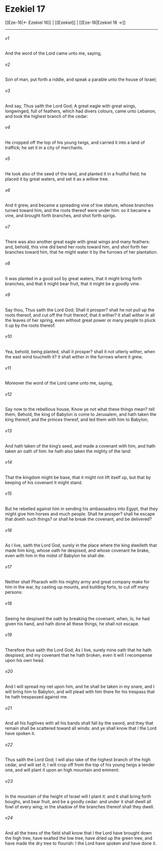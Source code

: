 # Ezekiel 17

[[Eze-16|← Ezekiel 16]] | [[Ezekiel]] | [[Eze-18|Ezekiel 18 →]]
***

###### v1
And the word of the Lord came unto me, saying,
###### v2
Son of man, put forth a riddle, and speak a parable unto the house of Israel;
###### v3
And say, Thus saith the Lord God; A great eagle with great wings, longwinged, full of feathers, which had divers colours, came unto Lebanon, and took the highest branch of the cedar:
###### v4
He cropped off the top of his young twigs, and carried it into a land of traffick; he set it in a city of merchants.
###### v5
He took also of the seed of the land, and planted it in a fruitful field; he placed it by great waters, and set it as a willow tree.
###### v6
And it grew, and became a spreading vine of low stature, whose branches turned toward him, and the roots thereof were under him: so it became a vine, and brought forth branches, and shot forth sprigs.
###### v7
There was also another great eagle with great wings and many feathers: and, behold, this vine did bend her roots toward him, and shot forth her branches toward him, that he might water it by the furrows of her plantation.
###### v8
It was planted in a good soil by great waters, that it might bring forth branches, and that it might bear fruit, that it might be a goodly vine.
###### v9
Say thou, Thus saith the Lord God; Shall it prosper? shall he not pull up the roots thereof, and cut off the fruit thereof, that it wither? it shall wither in all the leaves of her spring, even without great power or many people to pluck it up by the roots thereof.
###### v10
Yea, behold, being planted, shall it prosper? shall it not utterly wither, when the east wind toucheth it? it shall wither in the furrows where it grew.
###### v11
Moreover the word of the Lord came unto me, saying,
###### v12
Say now to the rebellious house, Know ye not what these things mean? tell them, Behold, the king of Babylon is come to Jerusalem, and hath taken the king thereof, and the princes thereof, and led them with him to Babylon;
###### v13
And hath taken of the king’s seed, and made a covenant with him, and hath taken an oath of him: he hath also taken the mighty of the land:
###### v14
That the kingdom might be base, that it might not lift itself up, but that by keeping of his covenant it might stand.
###### v15
But he rebelled against him in sending his ambassadors into Egypt, that they might give him horses and much people. Shall he prosper? shall he escape that doeth such things? or shall he break the covenant, and be delivered?
###### v16
As I live, saith the Lord God, surely in the place where the king dwelleth that made him king, whose oath he despised, and whose covenant he brake, even with him in the midst of Babylon he shall die.
###### v17
Neither shall Pharaoh with his mighty army and great company make for him in the war, by casting up mounts, and building forts, to cut off many persons:
###### v18
Seeing he despised the oath by breaking the covenant, when, lo, he had given his hand, and hath done all these things, he shall not escape.
###### v19
Therefore thus saith the Lord God; As I live, surely mine oath that he hath despised, and my covenant that he hath broken, even it will I recompense upon his own head.
###### v20
And I will spread my net upon him, and he shall be taken in my snare, and I will bring him to Babylon, and will plead with him there for his trespass that he hath trespassed against me.
###### v21
And all his fugitives with all his bands shall fall by the sword, and they that remain shall be scattered toward all winds: and ye shall know that I the Lord have spoken it.
###### v22
Thus saith the Lord God; I will also take of the highest branch of the high cedar, and will set it; I will crop off from the top of his young twigs a tender one, and will plant it upon an high mountain and eminent:
###### v23
In the mountain of the height of Israel will I plant it: and it shall bring forth boughs, and bear fruit, and be a goodly cedar: and under it shall dwell all fowl of every wing; in the shadow of the branches thereof shall they dwell.
###### v24
And all the trees of the field shall know that I the Lord have brought down the high tree, have exalted the low tree, have dried up the green tree, and have made the dry tree to flourish: I the Lord have spoken and have done it. 

